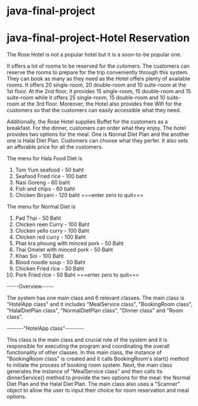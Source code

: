 # java-final-project
# java-final-project-Hotel Reservation

The Rose Hotel is not a popular hotel but it is a soon-to-be popular one. 

It offers a lot of rooms to be reserved for the cutomers. The customers can reserve the rooms to prepare for the trip conveniently through this system. They can book as many as they need as the Hotel offers plenty of available rooms. It offers 20 single-room, 20 double-room and 10 suite-room at the 1st floor. At the 2nd floor, it provides 15 single-room, 15 double-room and 15 suite-room while it offers 25 single-room, 15 double-room and 10 suite-room at the 3rd floor. Moreover, the Hotel also provides free Wifi for the customers so that the customers can easily accessible what they need. 

Additionally, the Rose Hotel supplies Buffet for the customers as a breakfast. For the dinner, customers can order what they enjoy. The hotel provides two options for the meal. One is Normal Diet Plan and the another one is Halal Diet Plan. Customers can choose what they perfer. It also sets an afforable price for all the customers. 

The menu for Hala Food Diet is
1. Tom Yum seafood      - 50 baht
2. Seafood Fried rice   - 100 baht
3. Nasi Goreng          - 60 baht
4. Fish and chips       - 60 baht
5. Chicken Biryani      - 120 baht 
===enter zero to quit===

The menu for Normal Diet is
1. Pad Thai                             - 50 Baht 
2. Chicken reen Curry                   - 100 Baht
3. Chicken yello curry                  - 100 Baht 
4. Chicken red curry                    - 100 Baht 
5. Phat kra phoung with minced pork     - 50 Baht 
6. Thai Omelet with minced pork         - 50 Baht 
7. Khao Soi                             - 100 Baht 
8. Blood noodle soup                    - 50 Baht 
9. Chicken Fried rice                   - 50 Baht 
10. Pork Fried rice                     - 50 Baht 
===enter zero to quit===

-----Overview-----

The system has one main class and 6 relevant classes. The main class is "HotelApp class" and it includes "MealService class", "BookingRoom class", "HalalDietPlan class", "NormalDietPlan class", "Dinner class" and "Room class". 
 
 -------"HotelApp class"--------

 This class is the main class and crucial role of the system and it is responsible for executing the program and coordinating the overall functionality of other classes. In this main class, the instance of "BookingRoom class" is created and it calls BookingRoom's start() method to initiate the process of booking room system. Next, the main class generates the instance of "MealService class" and then calls its dinnerService() method to provide the two options for the meal: the Normal Diet Plan and the Halal Diet Plan. The main class also uses a "Scanner" object to allow the user to input their choice for room reservation and meal options.
